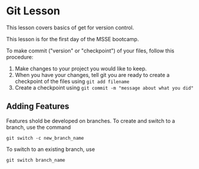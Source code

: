 # Git Lesson

This lesson covers basics of get for version control.

This lesson is for the first day of the MSSE bootcamp.

To make commit ("version" or "checkpoint") of your files, follow this procedure:

1. Make changes to your project you would like to keep.
2. When you have your changes, tell git you are ready to create a checkpoint of the files using `git add filename`
3. Create a checkpoint using `git commit -m "message about what you did"`

## Adding Features

Features shold be developed on branches. To create and switch to a branch, use the command

`git switch -c new_branch_name`

To switch to an existing branch, use

`git switch branch_name`